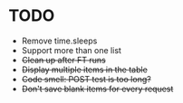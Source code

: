 # TODO

- Remove time.sleeps
- Support more than one list
- ~~Clean up after FT runs~~
- ~~Display multiple items in the table~~
- ~~Code smell: POST test is too long?~~
- ~~Don't save blank items for every request~~
